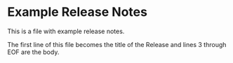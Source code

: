 # Example Release Notes

This is a file with example release notes.

The first line of this file becomes the title of the Release
and lines 3 through EOF are the body.
